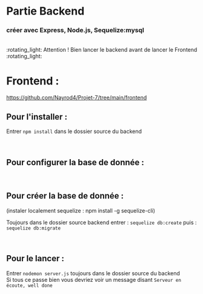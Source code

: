 # Partie Backend

### créer avec Express, Node.js, Sequelize:mysql
<br />
:rotating_light: Attention ! Bien lancer le backend avant de lancer le Frontend :rotating_light:

# Frontend : 
https://github.com/Nayrod4/Projet-7/tree/main/frontend
<br />

## Pour l'installer :

Entrer `npm install` dans le dossier source du backend

<br />

## Pour configurer la base de donnée :


<br />

## Pour créer la base de donnée :

(instaler localement sequelize : npm install -g sequelize-cli)

Toujours dans le dossier source backend entrer : `sequelize db:create` puis : `sequelize db:migrate`

<br />

## Pour le lancer :

Entrer `nodemon server.js` toujours dans le dossier source du backend<br>
Si tous ce passe bien vous devriez voir un message disant `Serveur en écoute, well done`

<br />
